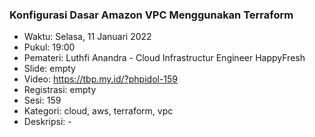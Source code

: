 ### Konfigurasi Dasar Amazon VPC Menggunakan Terraform

- Waktu: Selasa, 11 Januari 2022
- Pukul: 19:00
- Pemateri: Luthfi Anandra - Cloud Infrastructur Engineer HappyFresh
- Slide: empty
- Video: https://tbp.my.id/?phpidol-159
- Registrasi: empty
- Sesi: 159
- Kategori: cloud, aws, terraform, vpc
- Deskripsi: -
